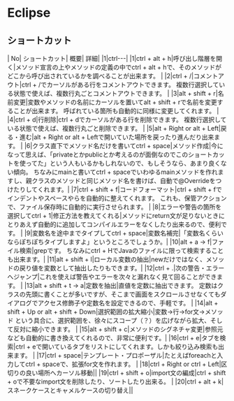 # Eclipse

## ショートカット

|  No|  ショートカット|  概要|  詳細|
|1|ctrl---|
|1|ctrl + alt + h|呼び出し階層を開く|メソッド宣言の上やメソッドの定義の中でctrl + alt + hで、そのメソッドがどこから呼び出されているかを調べることが出来ます。 |
|2|ctrl + /|コメントアウト|ctrl + /でカーソルがある行をコメントアウトできます。 複数行選択している状態で使えば、複数行丸ごとコメントアウトできます。 |
|3|alt + shift + r|名前変更|変数やメソッドの名前にカーソルを置いてalt + shift + rで名前を変更することが出来ます。 呼ばれている箇所も自動的に同様に変更してくれます。 |
|4|ctrl + d|行削除|ctrl + dでカーソルがある行を削除できます。 複数行選択している状態で使えば、複数行丸ごと削除できます。 |
|5|alt + Right or alt + Left|戻る・進む|alt + Right or alt + Leftで開いていた場所を戻ったり進んだり出来ます。 |
|6|クラス直下でメソッド名だけを書いてctrl + space|メソッド作成|今になって思えば、「privateとかpublicとか考えるのが面倒なのでこのショートカットを使ってた」という人もいるかもしれないので、もしそうなら、あまり良くない傾向。 ちなみにmainと書いてctrl + spaceでいわゆるmainメソッドを作れますし、親クラスのメソッドと同じメソッド名を書けば、自動で@Overrideをつけたりしてくれます。|
|7|ctrl + shift + f|コードフォーマット|ctrl + shift + fでインデントやスペースやらを自動的に整えてくれます。 これも、保管アクションで、ファイル保存時に自動的に実行させられます。 |
|8|エラーや警告の箇所を選択してctrl + 1|修正方法を教えてくれる|メソッドにreturn文が足りないときにとりあえず自動的に追加してコンパイルエラーをなくしたり出来るので、便利です。 |
|9|変数名を途中までタイプしてctrl + space|変数名補完|「変数名くらいならぽちぽちタイプしますよ」というところでしょうか。|
|10|alt + a -> f|ファイル検索|grepです。 ちなみにctrl + HでJavaのファイルに限って検索することも出来ます。|
|11|alt + shift + l|ローカル変数の抽出|newだけではなく、メソッドの戻り値を変数として抽出したりもできます。|
|12|ctrl + .|次の警告・エラーへジャンプ|これを使えば警告やエラーを次々と漏れなく見て回ることができます。 |
|13|alt + shift + t -> a|定数を抽出|直値を定数に抽出できます。 定数はクラスの先頭に書くことが多いですが、そこまで画面をスクロールさせなくてもダイアログでアクセス修飾子や定数名を設定できるので、手軽です。 |
|14|alt + shift + Up or alt + shift + Down|選択範囲の拡大縮小|変数→行→for文→メソッド という具合に、選択範囲を、徐々にスコープ（？）を広げながら拡大、そして反対に縮小できます。 |
|15|alt + shift + c|メソッドのシグネチャ変更|参照元なども自動的に書き換えてくれるので、非常に便利です。|
|16|ctrl + e|タブを検索|ctrl + eで開いているタブをリストにしてくれます。しかも絞り込み検索も出来ます。 |
|17|ctrl + space|テンプレート・プロポーザル|たとえばforeachと入力してctrl + spaceで、拡張for文を作れます。 |
|18|ctrl + Right or ctrl + Left|区切りの良い場所へカーソル移動||
|19|ctrl + shift + o|import文の編成|ctrl + shift + oで不要なimport文を削除したり、ソートしたり出来る。 |
|20|ctrl + alt + k|スネークケースとキャメルケースの切り替え||

